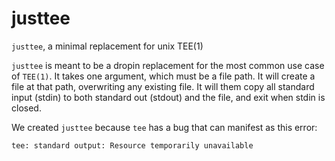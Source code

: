 # justtee
`justtee`, a minimal replacement for unix TEE(1)

`justtee` is meant to be a dropin replacement for the most common use case of `TEE(1)`.
It takes one argument, which must be a file path. It will create a file at that path,
overwriting any existing file. It will them copy all standard input (stdin) to both 
standard out (stdout) and the file, and exit when stdin is closed.

We created `justtee` because `tee` has a bug that can manifest as this error:

    tee: standard output: Resource temporarily unavailable
